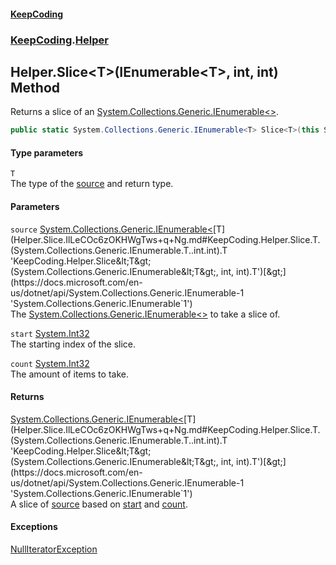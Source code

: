 #### [KeepCoding](index.md 'index')
### [KeepCoding](KeepCoding.md 'KeepCoding').[Helper](Helper.md 'KeepCoding.Helper')
## Helper.Slice&lt;T&gt;(IEnumerable&lt;T&gt;, int, int) Method
Returns a slice of an [System.Collections.Generic.IEnumerable&lt;&gt;](https://docs.microsoft.com/en-us/dotnet/api/System.Collections.Generic.IEnumerable-1 'System.Collections.Generic.IEnumerable`1').  
```csharp
public static System.Collections.Generic.IEnumerable<T> Slice<T>(this System.Collections.Generic.IEnumerable<T> source, int start, int count);
```
#### Type parameters
<a name='KeepCoding.Helper.Slice.T.(System.Collections.Generic.IEnumerable.T..int.int).T'></a>
`T`  
The type of the [source](Helper.Slice.IlLeCOc6zOKHWgTws+q+Ng.md#KeepCoding.Helper.Slice.T.(System.Collections.Generic.IEnumerable.T..int.int).source 'KeepCoding.Helper.Slice&lt;T&gt;(System.Collections.Generic.IEnumerable&lt;T&gt;, int, int).source') and return type.
  
#### Parameters
<a name='KeepCoding.Helper.Slice.T.(System.Collections.Generic.IEnumerable.T..int.int).source'></a>
`source` [System.Collections.Generic.IEnumerable&lt;](https://docs.microsoft.com/en-us/dotnet/api/System.Collections.Generic.IEnumerable-1 'System.Collections.Generic.IEnumerable`1')[T](Helper.Slice.IlLeCOc6zOKHWgTws+q+Ng.md#KeepCoding.Helper.Slice.T.(System.Collections.Generic.IEnumerable.T..int.int).T 'KeepCoding.Helper.Slice&lt;T&gt;(System.Collections.Generic.IEnumerable&lt;T&gt;, int, int).T')[&gt;](https://docs.microsoft.com/en-us/dotnet/api/System.Collections.Generic.IEnumerable-1 'System.Collections.Generic.IEnumerable`1')  
The [System.Collections.Generic.IEnumerable&lt;&gt;](https://docs.microsoft.com/en-us/dotnet/api/System.Collections.Generic.IEnumerable-1 'System.Collections.Generic.IEnumerable`1') to take a slice of.
  
<a name='KeepCoding.Helper.Slice.T.(System.Collections.Generic.IEnumerable.T..int.int).start'></a>
`start` [System.Int32](https://docs.microsoft.com/en-us/dotnet/api/System.Int32 'System.Int32')  
The starting index of the slice.
  
<a name='KeepCoding.Helper.Slice.T.(System.Collections.Generic.IEnumerable.T..int.int).count'></a>
`count` [System.Int32](https://docs.microsoft.com/en-us/dotnet/api/System.Int32 'System.Int32')  
The amount of items to take.
  
#### Returns
[System.Collections.Generic.IEnumerable&lt;](https://docs.microsoft.com/en-us/dotnet/api/System.Collections.Generic.IEnumerable-1 'System.Collections.Generic.IEnumerable`1')[T](Helper.Slice.IlLeCOc6zOKHWgTws+q+Ng.md#KeepCoding.Helper.Slice.T.(System.Collections.Generic.IEnumerable.T..int.int).T 'KeepCoding.Helper.Slice&lt;T&gt;(System.Collections.Generic.IEnumerable&lt;T&gt;, int, int).T')[&gt;](https://docs.microsoft.com/en-us/dotnet/api/System.Collections.Generic.IEnumerable-1 'System.Collections.Generic.IEnumerable`1')  
A slice of [source](Helper.Slice.IlLeCOc6zOKHWgTws+q+Ng.md#KeepCoding.Helper.Slice.T.(System.Collections.Generic.IEnumerable.T..int.int).source 'KeepCoding.Helper.Slice&lt;T&gt;(System.Collections.Generic.IEnumerable&lt;T&gt;, int, int).source') based on [start](Helper.Slice.IlLeCOc6zOKHWgTws+q+Ng.md#KeepCoding.Helper.Slice.T.(System.Collections.Generic.IEnumerable.T..int.int).start 'KeepCoding.Helper.Slice&lt;T&gt;(System.Collections.Generic.IEnumerable&lt;T&gt;, int, int).start') and [count](Helper.Slice.IlLeCOc6zOKHWgTws+q+Ng.md#KeepCoding.Helper.Slice.T.(System.Collections.Generic.IEnumerable.T..int.int).count 'KeepCoding.Helper.Slice&lt;T&gt;(System.Collections.Generic.IEnumerable&lt;T&gt;, int, int).count').
#### Exceptions
[NullIteratorException](NullIteratorException.md 'KeepCoding.Internal.NullIteratorException')  
